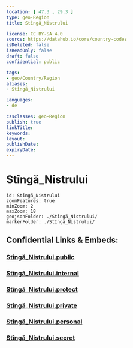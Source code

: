 ```yaml
---
location: [ 47.3 , 29.3 ] 
type: geo-Region
title: Stîngă_Nistrului

license: CC BY-SA 4.0
source: https://datahub.io/core/country-codes
isDeleted: false
isReadOnly: false
draft: false
confidential: public

tags:
- geo/Country/Region
aliases:
- Stîngă_Nistrului

Languages:
- de

cssclasses: geo-Region
publish: true
linkTitle: 
keywords: 
layout: 
publishDate: 
expiryDate: 
---
```


# Stîngă_Nistrului

```leaflet
id: Stîngă_Nistrului
zoomFeatures: true 
minZoom: 2 
maxZoom: 18
geojsonFolder: ./Stîngă_Nistrului/
markerFolder: ./Stîngă_Nistrului/
```


## Confidential Links & Embeds: 

### [Stîngă_Nistrului.public](/_public/\Earth\Continent\Europe\Europe~East\Moldova\Districts~MoldovaStîngă_Nistrului.public.md) 

### [Stîngă_Nistrului.internal](/_internal/\Earth\Continent\Europe\Europe~East\Moldova\Districts~MoldovaStîngă_Nistrului.internal.md) 

### [Stîngă_Nistrului.protect](/_protect/\Earth\Continent\Europe\Europe~East\Moldova\Districts~MoldovaStîngă_Nistrului.protect.md) 

### [Stîngă_Nistrului.private](/_private/\Earth\Continent\Europe\Europe~East\Moldova\Districts~MoldovaStîngă_Nistrului.private.md) 

### [Stîngă_Nistrului.personal](/_personal/\Earth\Continent\Europe\Europe~East\Moldova\Districts~MoldovaStîngă_Nistrului.personal.md) 

### [Stîngă_Nistrului.secret](/_secret/\Earth\Continent\Europe\Europe~East\Moldova\Districts~MoldovaStîngă_Nistrului.secret.md)

